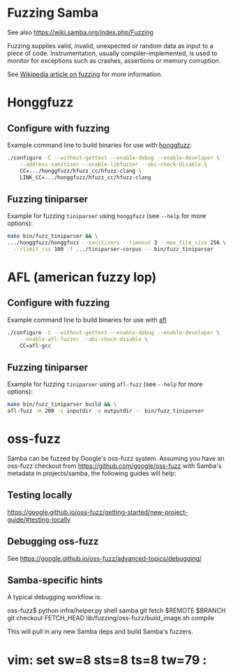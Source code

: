 # Fuzzing Samba

See also https://wiki.samba.org/index.php/Fuzzing

Fuzzing supplies valid, invalid, unexpected or random data as input to a piece
of code. Instrumentation, usually compiler-implemented, is used to monitor for
exceptions such as crashes, assertions or memory corruption.

See [Wikipedia article on fuzzing](https://en.wikipedia.org/wiki/Fuzzing) for
more information.

# Honggfuzz

## Configure with fuzzing

Example command line to build binaries for use with
[honggfuzz](https://github.com/google/honggfuzz/):

```sh
./configure -C --without-gettext --enable-debug --enable-developer \
	--address-sanitizer --enable-libfuzzer --abi-check-disable \
	CC=.../honggfuzz/hfuzz_cc/hfuzz-clang \
	LINK_CC=.../honggfuzz/hfuzz_cc/hfuzz-clang
```


## Fuzzing tiniparser

Example for fuzzing `tiniparser` using `honggfuzz` (see `--help` for more
options):

```sh
make bin/fuzz_tiniparser && \
.../honggfuzz/honggfuzz --sanitizers --timeout 3 --max_file_size 256 \
  --rlimit_rss 100 -f .../tiniparser-corpus -- bin/fuzz_tiniparser
```

# AFL (american fuzzy lop)

## Configure with fuzzing

Example command line to build binaries for use with
[afl](http://lcamtuf.coredump.cx/afl/)

```sh
./configure -C --without-gettext --enable-debug --enable-developer \
	--enable-afl-fuzzer --abi-check-disable \
	CC=afl-gcc
```

## Fuzzing tiniparser

Example for fuzzing `tiniparser` using `afl-fuzz` (see `--help` for more
options):

```sh
make bin/fuzz_tiniparser build && \
afl-fuzz -m 200 -i inputdir -o outputdir -- bin/fuzz_tiniparser
```

# oss-fuzz

Samba can be fuzzed by Google's oss-fuzz system.  Assuming you have an
oss-fuzz checkout from https://github.com/google/oss-fuzz with Samba's
metadata in projects/samba, the following guides will help:

## Testing locally

https://google.github.io/oss-fuzz/getting-started/new-project-guide/#testing-locally

## Debugging oss-fuzz

See https://google.github.io/oss-fuzz/advanced-topics/debugging/

## Samba-specific hints

A typical debugging workflow is:

oss-fuzz$ python infra/helper.py shell samba
git fetch $REMOTE $BRANCH
git checkout FETCH_HEAD
lib/fuzzing/oss-fuzz/build_image.sh
compile

This will pull in any new Samba deps and build Samba's fuzzers.

# vim: set sw=8 sts=8 ts=8 tw=79 :
